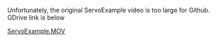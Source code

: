 Unfortunately, the original ServoExample video is too large for Github. GDrive link is below

[ServoExample.MOV](https://drive.google.com/file/d/15h7d3iwl6unHYzpjC-CvQIEMe8PM8ZN0/view?usp=sharing)
